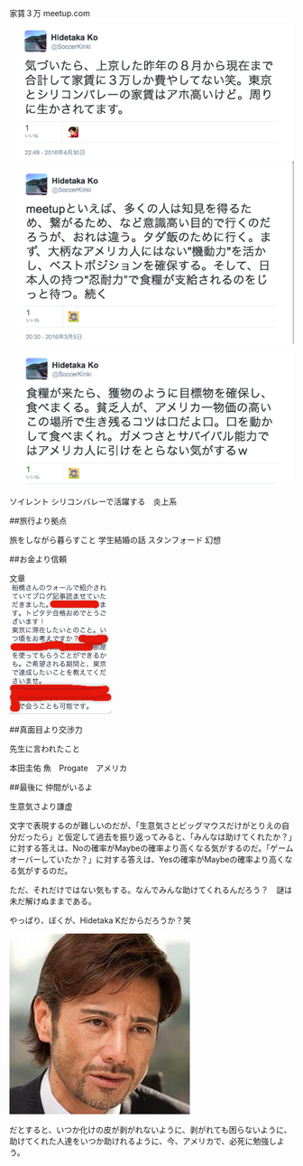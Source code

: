 
家賃３万
meetup.com<br>
![](images/nohouse.png)<br>
![](images/survival1.png)<br>
![](images/survival2.png)


ソイレント
シリコンバレーで活躍する　炎上系

##旅行より拠点

旅をしながら暮らすこと
学生結婚の話
スタンフォード
幻想

##お金より信頼

文章<br>
![](images/tobitate-siliconvalley.png)

##真面目より交渉力


先生に言われたこと

本田圭佑
魚　Progate　アメリカ



##最後に
仲間がいるよ

生意気さより謙虚

文字で表現するのが難しいのだが、「生意気さとビッグマウスだけがとりえの自分だったら」と仮定して過去を振り返ってみると、「みんなは助けてくれたか？」に対する答えは、Noの確率がMaybeの確率より高くなる気がするのだ。「ゲームオーバーしていたか？」に対する答えは、Yesの確率がMaybeの確率より高くなる気がするのだ。



ただ、それだけではない気もする。なんでみんな助けてくれるんだろう？　謎は未だ解けぬままである。


やっぱり、ぼくが、Hidetaka Kだからだろうか？笑

![](images/hidetaka-k.png)

だとすると、いつか化けの皮が剥がれないように、剥がれても困らないように、助けてくれた人達をいつか助けれるように、今、アメリカで、必死に勉強しよう。